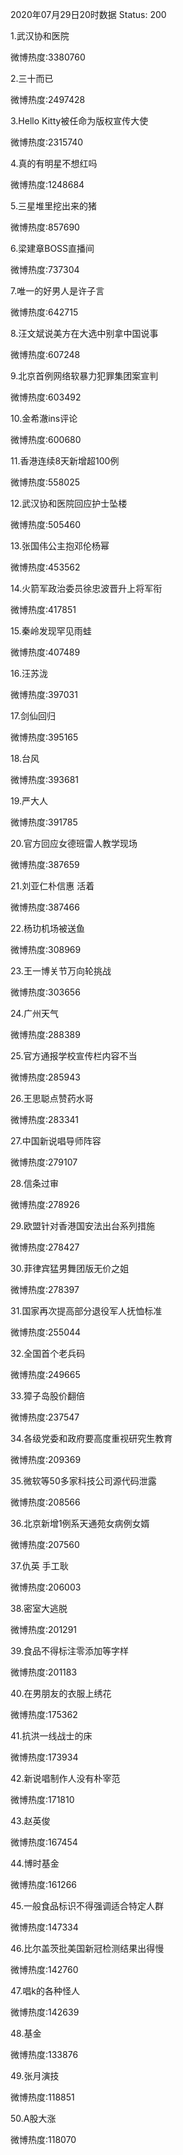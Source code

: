 2020年07月29日20时数据
Status: 200

1.武汉协和医院

微博热度:3380760

2.三十而已

微博热度:2497428

3.Hello Kitty被任命为版权宣传大使

微博热度:2315740

4.真的有明星不想红吗

微博热度:1248684

5.三星堆里挖出来的猪

微博热度:857690

6.梁建章BOSS直播间

微博热度:737304

7.唯一的好男人是许子言

微博热度:642715

8.汪文斌说美方在大选中别拿中国说事

微博热度:607248

9.北京首例网络软暴力犯罪集团案宣判

微博热度:603492

10.金希澈ins评论

微博热度:600680

11.香港连续8天新增超100例

微博热度:558025

12.武汉协和医院回应护士坠楼

微博热度:505460

13.张国伟公主抱邓伦杨幂

微博热度:453562

14.火箭军政治委员徐忠波晋升上将军衔

微博热度:417851

15.秦岭发现罕见雨蛙

微博热度:407489

16.汪苏泷

微博热度:397031

17.剑仙回归

微博热度:395165

18.台风

微博热度:393681

19.严大人

微博热度:391785

20.官方回应女德班雷人教学现场

微博热度:387659

21.刘亚仁朴信惠 活着

微博热度:387466

22.杨玏机场被送鱼

微博热度:308969

23.王一博关节万向轮挑战

微博热度:303656

24.广州天气

微博热度:288389

25.官方通报学校宣传栏内容不当

微博热度:285943

26.王思聪点赞药水哥

微博热度:283341

27.中国新说唱导师阵容

微博热度:279107

28.信条过审

微博热度:278926

29.欧盟针对香港国安法出台系列措施

微博热度:278427

30.菲律宾猛男舞团版无价之姐

微博热度:278397

31.国家再次提高部分退役军人抚恤标准

微博热度:255044

32.全国首个老兵码

微博热度:249665

33.獐子岛股价翻倍

微博热度:237547

34.各级党委和政府要高度重视研究生教育

微博热度:209369

35.微软等50多家科技公司源代码泄露

微博热度:208566

36.北京新增1例系天通苑女病例女婿

微博热度:207560

37.仇英 手工耿

微博热度:206003

38.密室大逃脱

微博热度:201291

39.食品不得标注零添加等字样

微博热度:201183

40.在男朋友的衣服上绣花

微博热度:175362

41.抗洪一线战士的床

微博热度:173934

42.新说唱制作人没有朴宰范

微博热度:171810

43.赵英俊

微博热度:167454

44.博时基金

微博热度:161266

45.一般食品标识不得强调适合特定人群

微博热度:147334

46.比尔盖茨批美国新冠检测结果出得慢

微博热度:142760

47.唱k的各种怪人

微博热度:142639

48.基金

微博热度:133876

49.张月演技

微博热度:118851

50.A股大涨

微博热度:118070


